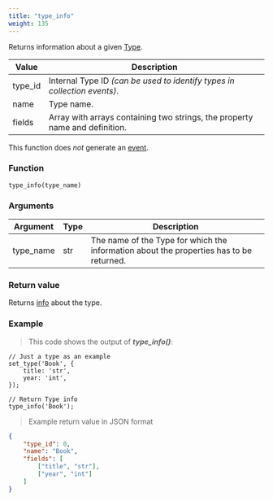 ```yaml
---
title: "type_info"
weight: 135
---
```


Returns information about a given [Type](../../data-types/type).

Value | Description
------- | -----------
type_id | Internal Type ID *(can be used to identify types in collection events)*.
name | Type name.
fields | Array with arrays containing two strings, the property name and definition.

This function does *not* generate an [event](../../overview/events).

### Function

`type_info(type_name)`

### Arguments

Argument | Type | Description
-------- | ---- | -----------
type_name | str | The name of the Type for which the information about the properties has to be returned.


### Return value

Returns [info](../../data-types/info) about the type.

### Example

> This code shows the output of ***type_info()***:

```thingsdb,json_response
// Just a type as an example
set_type('Book', {
    title: 'str',
    year: 'int',
});

// Return Type info
type_info('Book');
```

> Example return value in JSON format

```json
{
    "type_id": 0,
    "name": "Book",
    "fields": [
        ["title", "str"],
        ["year", "int"]
    ]
}
```

